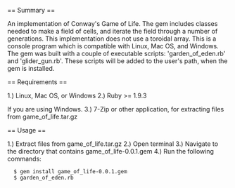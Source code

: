== Summary ==

  An implementation of Conway's Game of Life. The gem includes classes needed to make a field of cells,
and iterate the field through a number of generations. This implementation does not use a toroidal array.
This is a console program which is compatible with Linux, Mac OS, and Windows.
The gem was built with a couple of executable scripts: 'garden_of_eden.rb' and 'glider_gun.rb'. These scripts will be added
to the user's path, when the gem is installed.

== Requirements ==

  1.) Linux, Mac OS, or Windows
  2.) Ruby >= 1.9.3

  If you are using Windows.
  3.) 7-Zip or other application, for extracting files from game_of_life.tar.gz

== Usage ==

  1.) Extract files from game_of_life.tar.gz
  2.) Open terminal
  3.) Navigate to the directory that contains game_of_life-0.0.1.gem
  4.) Run the following commands:

      $ gem install game_of_life-0.0.1.gem
      $ garden_of_eden.rb

